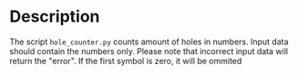 # Description

The script `hole_counter.py` counts amount of holes in numbers. Input data should
contain the numbers only. Please note that incorrect input data will return
the "error". If the first symbol is zero, it will be ommited

